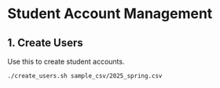 # Student Account Management

## 1. Create Users

Use this to create student accounts.

```bash
./create_users.sh sample_csv/2025_spring.csv
